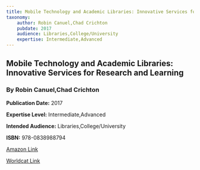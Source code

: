 ```yaml
---
title: Mobile Technology and Academic Libraries: Innovative Services for Research and Learning
taxonomy:
	author: Robin Canuel,Chad Crichton
	pubdate: 2017
	audience: Libraries,College/University
	expertise: Intermediate,Advanced
---
```

## Mobile Technology and Academic Libraries: Innovative Services for Research and Learning
### By Robin Canuel,Chad Crichton


**Publication Date:** 2017

**Expertise Level:** Intermediate,Advanced

**Intended Audience:** Libraries,College/University

**ISBN:** 978-0838988794

[Amazon Link](https://www.amazon.com/Mobile-Technology-Academic-Libraries-Innovative/dp/0838988792/ref=sr_1_1?ie=UTF8&qid=1543369094&sr=8-1&keywords=mobile+technology+and+academic+libraries)

[Worldcat Link]()